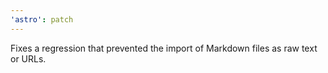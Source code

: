 ```yaml
---
'astro': patch
---
```


Fixes a regression that prevented the import of Markdown files as raw text or URLs.
